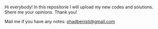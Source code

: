 Hi everybody!
In this repositorie I will upload my new codes and solutions.
Shere me your opinions.
Thank you!

Mail me if you have any notes:
ohadbenisti@gmail.com

